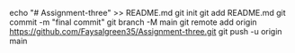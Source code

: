 echo "# Assignment-three" >> README.md
git init
git add README.md
git commit -m "final commit"
git branch -M main
git remote add origin https://github.com/Faysalgreen35/Assignment-three.git
git push -u origin main
